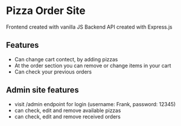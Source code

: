 # Pizza Order Site
Frontend created with vanilla JS
Backend API created with Express.js

## Features

- Can change cart contect, by adding pizzas
- At the order section you can remove or change items in your cart
- Can check your previous orders

## Admin site features

- visit /admin endpoint for login (username: Frank, password: 12345)
- can check, edit and remove available pizzas
- can check, edit and remove received orders